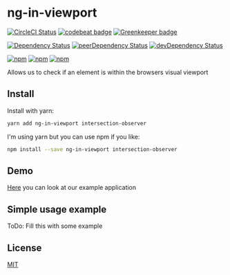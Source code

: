 # ng-in-viewport

<!-- Badges section here. -->
[![CircleCI Status][circle-ci-badge]][circle-ci-badge-url]
[![codebeat badge][codebeat-badge]][codebeat-badge-url]
[![Greenkeeper badge][greenkeeper-badge]][greenkeeper-badge-url]

[![Dependency Status][david-badge]][david-badge-url]
[![peerDependency Status][david-peer-badge]][david-peer-badge-url]
[![devDependency Status][david-dev-badge]][david-dev-badge-url]

[![npm][npm-badge-version]][npm-badge-url]
[![npm][npm-badge-license]][npm-badge-url]
[![npm][npm-badge-downloads]][npm-badge-url]

Allows us to check if an element is within the browsers visual viewport

## Install

Install with yarn:

```sh
yarn add ng-in-viewport intersection-observer
```

I'm using yarn but you can use npm if you like:

```sh
npm install --save ng-in-viewport intersection-observer
```

## Demo

[Here][example-app] you can look at our example application

## Simple usage example

ToDo: Fill this with some example

## License

[MIT](https://github.com/k3nsei/angular2-in-viewport/blob/master/LICENSE)

[circle-ci-badge]: https://circleci.com/gh/k3nsei/ng-in-viewport/tree/master.svg?style=shield&circle-token=1c961beeff7d2e03a4203efd1858081b9901caac
[circle-ci-badge-url]: https://circleci.com/gh/k3nsei/ng-in-viewport/tree/master

[codebeat-badge]: https://codebeat.co/badges/73e483ff-fb24-4ad1-9878-89aa1ed55192
[codebeat-badge-url]: https://codebeat.co/projects/github-com-k3nsei-ng-in-viewport-develop

[greenkeeper-badge]: https://badges.greenkeeper.io/k3nsei/ng-in-viewport.svg
[greenkeeper-badge-url]: https://greenkeeper.io/

[david-badge]: https://david-dm.org/k3nsei/ng-in-viewport.svg
[david-badge-url]: https://david-dm.org/k3nsei/ng-in-viewport

[david-peer-badge]: https://david-dm.org/k3nsei/ng-in-viewport/peer-status.svg
[david-peer-badge-url]: https://david-dm.org/k3nsei/ng-in-viewport?type=peer

[david-dev-badge]: https://david-dm.org/k3nsei/ng-in-viewport/dev-status.svg
[david-dev-badge-url]: https://david-dm.org/k3nsei/ng-in-viewport?type=dev

[npm-badge-version]: https://img.shields.io/npm/v/ng-in-viewport.svg
[npm-badge-license]: https://img.shields.io/npm/l/ng-in-viewport.svg
[npm-badge-downloads]: https://img.shields.io/npm/dm/ng-in-viewport.svg
[npm-badge-url]: https://www.npmjs.com/package/ng-in-viewport

[example-app]: https://ng-in-viewport-example.stackblitz.io/
